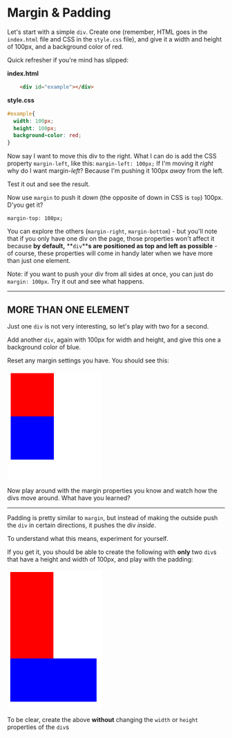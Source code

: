 # Margin & Padding

Let's start with a simple `div`. Create one (remember, HTML goes in the `index.html` file and CSS in the `style.css` file), and give it a width and height of 100px, and a background color of red.

Quick refresher if you're mind has slipped:

**index.html**
```html
    <div id="example"></div>
```
  **style.css**

```css
#example{
  width: 100px;
  height: 100px;
  background-color: red;
}
```
Now say I want to move this div to the right. What I can do is add the CSS property `margin-left`, like this:
``
    margin-left: 100px;
``
If I'm moving it _right_ why do I want margin-_left_? Because I'm pushing it 100px _away_ from the left.

Test it out and see the result.

Now use `margin` to push it _down_ (the opposite of down in CSS is `top`) 100px. D'you get it?

```
margin-top: 100px;
```

You can explore the others (`margin-right`, `margin-bottom`) - but you'll note that if you only have one div on the page, those properties won't affect it because **by default,** **`div`****s are positioned as top and left as possible** - of course, these properties will come in handy later when we have more than just one element.

Note: if you want to push your div from all sides at once, you can just do `margin: 100px`. Try it out and see what happens.

  ----------


## **MORE THAN ONE ELEMENT**
Just one `div` is not very interesting, so let's play with two for a second.

Add another `div`, again with 100px for width and height, and give this one a background color of blue.

Reset any margin settings you have. You should see this:



![.guides/img/twodivsstacked](.\img\twodivsstacked.PNG)

Now play around with the margin properties you know and watch how the divs move around. What have you learned?  

----------

Padding is pretty similar to `margin`, but instead of making the outside push the `div` in certain directions, it pushes the div _inside_.

To understand what this means, experiment for yourself.

If you get it, you should be able to create the following with **only** two `div`s that have a height and width of 100px, and play with the padding:

![.guides/img/twodivsstackedpaddingex](.\img\twodivsstackedpaddingex.PNG)

To be clear, create the above **without** changing the `width` or `height` properties of the `div`s